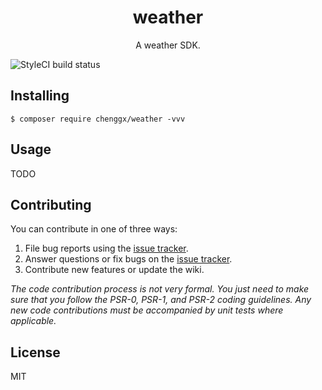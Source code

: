 <h1 align="center"> weather </h1>

<p align="center"> A weather SDK.</p>

![StyleCI build status](https://github.styleci.io/repos/283644257/shield) 
## Installing

```shell
$ composer require chenggx/weather -vvv
```

## Usage

TODO

## Contributing

You can contribute in one of three ways:

1. File bug reports using the [issue tracker](https://github.com/chenggx/weather/issues).
2. Answer questions or fix bugs on the [issue tracker](https://github.com/chenggx/weather/issues).
3. Contribute new features or update the wiki.

_The code contribution process is not very formal. You just need to make sure that you follow the PSR-0, PSR-1, and PSR-2 coding guidelines. Any new code contributions must be accompanied by unit tests where applicable._

## License

MIT